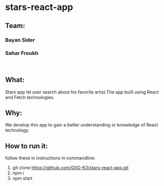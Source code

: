 # stars-react-app <br/>

## Team:
### Bayan Sider
### Sahar Froukh 
<br/>

## What:
Stars app let user search about his favorite artist.The app built using React and Fetch technologies.
<br/>

## Why:
We develop this app to gain a better understanding or knowledge of React technology.
<br/>

## How to run it:
follow these in instructions in commandline:
1. git clone https://github.com/GSG-K3/stars-react-app.git
2. npm i
3. npm start
<br/>






